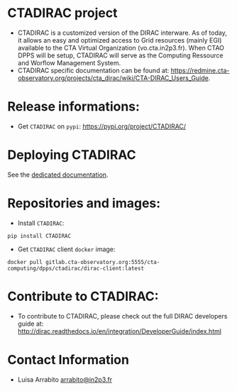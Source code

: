 # CTADIRAC project

* CTADIRAC is a customized version of the DIRAC interware. As of today, it allows an easy and optimized access to Grid resources (mainly EGI) available to the CTA Virtual Organization (vo.cta.in2p3.fr). When CTAO DPPS will be setup, CTADIRAC will serve as the Computing Ressource and Worflow Management System.
* CTADIRAC specific documentation can be found at:
 https://redmine.cta-observatory.org/projects/cta_dirac/wiki/CTA-DIRAC_Users_Guide.

# Release informations:

* Get `CTADIRAC` on `pypi`: https://pypi.org/project/CTADIRAC/

# Deploying CTADIRAC

See the [dedicated documentation](docs/install_CTADIRAC.md).

# Repositories and images:

* Install `CTADIRAC`: 

```
pip install CTADIRAC
```

* Get `CTADIRAC` client `docker` image: 

```
docker pull gitlab.cta-observatory.org:5555/cta-computing/dpps/ctadirac/dirac-client:latest
```

# Contribute to CTADIRAC:

* To contribute to CTADIRAC, please check out the full DIRAC developers guide at:
  http://dirac.readthedocs.io/en/integration/DeveloperGuide/index.html


# Contact Information
* Luisa Arrabito <arrabito@in2p3.fr>
